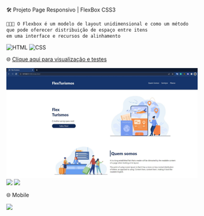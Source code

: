 🛠️ Projeto Page Responsivo | FlexBox CSS3

```
👨🏻‍💻 O Flexbox é um modelo de layout unidimensional e como um método que pode oferecer distribuição de espaço entre itens 
em uma interface e recursos de alinhamento

```
![HTML](https://img.shields.io/badge/HTML5-E34F26?style=for-the-badge&logo=html5&logoColor=white&link=https://github.com/diegonery465)
![CSS](https://img.shields.io/badge/CSS3-1572B6?style=for-the-badge&logo=css3&logoColor=white&link=https://github.com/diegonery465)

🌐 [Clique aqui para visualização e testes](https://web-page-responsivo.netlify.app/) <br>

<img src="https://github.com/diegonery465/Desafio-DIO/blob/main/FlexCSSProjeto01/imgRead/Print01Desktop.JPG"/>
<img src="https://github.com/diegonery465/PageResponsivoCSS/blob/main/imgRead/Print02Desktop.JPG"/>
<img src="https://github.com/diegonery465/PageResponsivoCSS/blob/main/imgRead/Print03Desktop.JPG"/>

🌐 Mobile <br>

<img src="https://github.com/diegonery465/PageResponsivoCSS/blob/main/imgRead/Print01Mobile.JPG"/>
